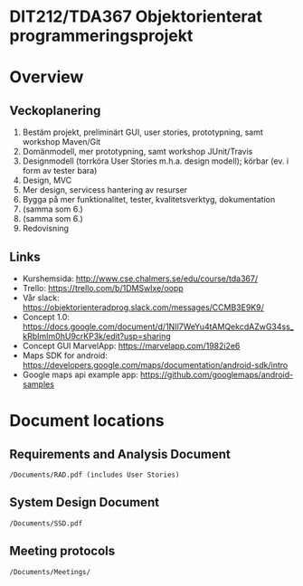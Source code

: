 # DIT212/TDA367 Objektorienterat programmeringsprojekt

# Overview

## Veckoplanering
1. Bestäm projekt, preliminärt GUI, user stories, prototypning, samt workshop Maven/Git
2. Domänmodell, mer prototypning, samt workshop JUnit/Travis
3. Designmodell (torrköra User Stories m.h.a. design modell); körbar (ev. i form av tester bara)
4. Design, MVC
5. Mer design, servicess hantering av resurser
6. Bygga på mer funktionalitet, tester, kvalitetsverktyg, dokumentation
7. (samma som 6.)
8. (samma som 6.)
9. Redovisning

## Links
- Kurshemsida: http://www.cse.chalmers.se/edu/course/tda367/
- Trello: https://trello.com/b/1DMSwIxe/oopp
- Vår slack: https://objektorienteradprog.slack.com/messages/CCMB3E9K9/
- Concept 1.0: https://docs.google.com/document/d/1NIl7WeYu4tAMQekcdAZwG34ss_kRbImIm0hU9crKP3k/edit?usp=sharing
- Concept GUI MarvelApp: https://marvelapp.com/1982i2e6
- Maps SDK for android: https://developers.google.com/maps/documentation/android-sdk/intro
- Google maps api example app: https://github.com/googlemaps/android-samples

# Document locations
## Requirements and Analysis Document
````
/Documents/RAD.pdf (includes User Stories)
````
## System Design Document
````
/Documents/SSD.pdf
````

## Meeting protocols
````
/Documents/Meetings/
````
